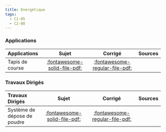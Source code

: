 ```yaml
---
title: Energétique 
tags:
  - C1-05
  - C2-08
---
```



### Applications 
 
| Applications | Sujet | Corrigé | Sources  | 
| :-------------- | :---: | :-----: | :------: | 
| Tapis de course | [:fontawesome-solid-file-pdf:](http://xpessoles-cpge.fr/pdf/Cy_05_01_Application_02_Tapis_Sujet.pdf) | [:fontawesome-regular-file-pdf:](http://xpessoles-cpge.fr/pdf/Cy_05_01_Application_02_Tapis_Corrige.pdf) | 

### Travaux Dirigés 
 
| Travaux Dirigés | Sujet | Corrigé | Sources  | 
| :-------------- | :---: | :-----: | :------: | 
| Système de dépose de poudre | [:fontawesome-solid-file-pdf:](http://xpessoles-cpge.fr/pdf/Cy_05_01_TD_01_Prehenseur_Sujet.pdf) | [:fontawesome-regular-file-pdf:](http://xpessoles-cpge.fr/pdf/Cy_05_01_TD_01_Prehenseur_Corrige.pdf) | 



